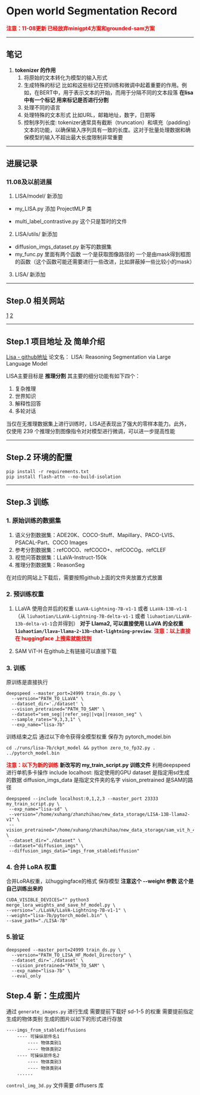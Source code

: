 # Open world Segmentation Record


<span style="color: red;font-weight: bold;">
  注意：11-08更新 已经放弃minigpt4方案和grounded-sam方案
</span>

***
## 笔记
1. __tokenizer 的作用__
   1. 将原始的文本转化为模型的输入形式
   2. 生成特殊的标记 比如<CLS>和<SEP>这些标记在预训练和微调中起着重要的作用。例如，在BERT中，<CLS>用于表示文本的开始，而<SEP>用于分隔不同的文本段落 __在lisa中有一个标记<SEG> 用来标记是否进行分割__
   3. 处理不同的语言
   4. 处理特殊的文本形式 比如URL，邮箱地址，数字，日期等
   5. 控制序列长度: tokenizer通常具有截断（truncation）和填充（padding）文本的功能，以确保输入序列具有一致的长度。这对于批量处理数据和确保模型的输入不超出最大长度限制非常重要

***
## 进展记录

### 11.08及以前进展

1. LISA/model/ 新添加
  * my_LISA.py
    添加 ProjectMLP 类

  * multi_label_contrastive.py 这个只是暂时的文件 

2. LISA/utils/ 新添加
  * diffusion_imgs_dataset.py 新写的数据集
  * my_func.py 里面有两个函数 一个是获取图像路径的 一个是由mask得到框图的函数（这个函数可能还需要进行一些改进，比如屏蔽掉一些比较小的mask）

3. LISA/ 新添加
















***
## Step.0 相关网站
[1]()
[2]()



***
## Step.1 项目地址 及 简单介绍
<!-- [Grounded-sam 项目地址](https://github.com/IDEA-Research/Grounded-Segment-Anything)
[Minigpt4 项目地址](https://github.com/Vision-CAIR/MiniGPT-4)
[Minigpt5 项目地址](https://github.com/eric-ai-lab/MiniGPT-5) -->
[Lisa - github地址](https://github.com/dvlab-research/LISA)
论文名： LISA: Reasoning Segmentation via Large Language Model

LISA主要目标是 **推理分割** 其主要的细分功能有如下四个：
1. 复杂推理
2. 世界知识
3. 解释性回答
4. 多轮对话
 
当仅在无推理数据集上进行训练时，LISA还表现出了强大的零样本能力。此外，仅使用 239 个推理分割图像指令对对模型进行微调，可以进一步提高性能

***
## Step.2 环境的配置

```shell
pip install -r requirements.txt
pip install flash-attn --no-build-isolation
```


***
## Step.3 训练

### 1. 原始训练的数据集
  1. 语义分割数据集：ADE20K、COCO-Stuff、Mapillary、PACO-LVIS、PSACAL-Part、COCO Images
  2. 参考分割数据集：refCOCO、refCOCO+、refCOCOg、refCLEF
  3. 视觉问答数据集：LLaVA-Instruct-150k
  4. 推理分割数据集：ReasonSeg

在对应的网站上下载后，需要按照github上面的文件夹放置方式放置

### 2. 预训练权重
  1. LLaVA
    使用合并后的权重 `LLaVA-Lightning-7B-v1-1` 或者 `LLaVA-13B-v1-1` 
    （从 `liuhaotian/LLaVA-Lightning-7B-delta-v1-1` 或者 `liuhaotian/LLaVA-13b-delta-v1-1`合并得到）
    **对于 Llama2, 可以直接使用 LLaVA 的全权重  `liuhaotian/llava-llama-2-13b-chat-lightning-preview`**.
    <span style="color: red;font-weight: bold;">注意：以上直接在 huggingface 上搜索就能找到</span>
    
  2. SAM ViT-H 
    在github上有链接可以直接下载

### 3. 训练

原训练是直接执行
```shell
deepspeed --master_port=24999 train_ds.py \
  --version="PATH_TO_LLaVA" \
  --dataset_dir='./dataset' \
  --vision_pretrained="PATH_TO_SAM" \
  --dataset="sem_seg||refer_seg||vqa||reason_seg" \
  --sample_rates="9,3,3,1" \
  --exp_name="lisa-7b"
```
训练结束之后 通过以下命令获得全模型权重 保存为 pytorch_model.bin

```shell
cd ./runs/lisa-7b/ckpt_model && python zero_to_fp32.py . ../pytorch_model.bin
```

<span style="color: red;font-weight: bold;">注意：以下为新的训练</span>
**新改写的 my_train_script.py 训练文件**
利用deepspeed进行单机多卡操作 include localhost: 指定使用的GPU
dataset 是指定用sd生成的数据
diffusion_imgs_data 是指定文件夹的名字
vision_pretrained 是SAM的路径

```shell
deepspeed --include localhost:0,1,2,3 --master_port 23333 my_train_script.py \
 --exp_name="lisa-sd" \
 --version="/home/xuhang/zhanzhihao/new_data_storage/LISA-13B-llama2-v1" \
 --vision_pretrained="/home/xuhang/zhanzhihao/new_data_storage/sam_vit_h_4b8939.pth" \
 --dataset_dir="./dataset" \
 --dataset="diffusion_imgs" \
 --diffusion_imgs_data="imgs_from_stablediffusion"
```



### 4. 合并 LoRA 权重
合并LoRA权重，以huggingface的格式 保存模型
**注意这个 --weight 参数  这个是自己训练出来的**

```shell
CUDA_VISIBLE_DEVICES="" python3 merge_lora_weights_and_save_hf_model.py \
--version="./LLaVA/LLaVA-Lightning-7B-v1-1" \
--weight="lisa-7b/pytorch_model.bin" \
--save_path="./LISA-7B"
```


### 5.验证
```shell
deepspeed --master_port=24999 train_ds.py \
  --version="PATH_TO_LISA_HF_Model_Directory" \
  --dataset_dir='./dataset' \
  --vision_pretrained="PATH_TO_SAM" \
  --exp_name="lisa-7b" \
  --eval_only
```

## Step.4 新：生成图片
通过 `generate_images.py` 进行生成 需要提前下载好 sd-1-5 的权重
需要提前指定生成的物体类别
生成的图片以如下的形式进行存放
```
----imgs_from_stablediffusions
    ---- 可操纵部件名1
        ---- 物体类别1
        ---- 物体类别2
    ---- 可操纵部件名2
        ---- 物体类别3
        ---- 物体类别4
    ......
```
`control_img_3d.py` 文件需要 diffusers 库



<!-- ***
## Step.2 然后分别进行环境的配置和模型参数的下载

### 1. Grounded-Segment-Anything

__下面进行安装是不用docker的，以后可能还得看一下docker的使用__
需要按照上面的指示设置好环境变量  可以使用`echo $CUDA_HOME`命令来查看环境变量是否已经存在

```shell
export AM_I_DOCKER=False
export BUILD_WITH_CUDA=True

# 一般cuda放的位置都在 /usr/local/  里面
export CUDA_HOME=/path/to/cuda-11.3/
```



然后进行相关包的安装
注：-e表示安装包的可编辑模式，在修改包的源代码后，无需重新安装包即可反应更改

```shell
cd ./Grounded-Segment-Anything
python -m pip install -e segment_anything
python -m pip install -e GroundingDINO
```

为了使用 groundedsam 我们需要下载预训练的模型 
确保在Grounded-Segment-Anything目录下执行下面代码

```shell
wget https://dl.fbaipublicfiles.com/segment_anything/sam_vit_h_4b8939.pth
wget https://github.com/IDEA-Research/GroundingDINO/releases/download/v0.1.0-alpha/groundingdino_swint_ogc.pth
```
<font color=red>项目中有使用SAM-HQ的，但是这里暂时没有考虑使用，具体用法参见项目说明文档</font>


__这里具体有两个版本的demo代码：__
* <font color=blue>grounded_sam_demo.py</font> 这个通过命令行进行参数的输入
* <font color=blue>grounded_sam_simple_demo.py</font> 这个具体的参数定义在代码里面需要自己进行修改

__可以直接在当前目录下面使用`python grounded_sam_simple_demo.py`进行简单的测试__

下面是使用 __第一个代码__ 进行推理的示例输入样式  __一般不建议使用__
```shell
export CUDA_VISIBLE_DEVICES=0
python grounded_sam_demo.py \
  --config GroundingDINO/groundingdino/config/GroundingDINO_SwinT_OGC.py \
  --grounded_checkpoint groundingdino_swint_ogc.pth \
  --sam_checkpoint sam_vit_h_4b8939.pth \
  --input_image assets/demo1.jpg \
  --output_dir "outputs" \
  --box_threshold 0.3 \
  --text_threshold 0.25 \
  --text_prompt "bear" \
  --device "cuda"
```

### 2. MiniGPT4

这个项目比较特殊，使用的是 environment.yml 进行环境的创建 这个文件存储的是类似字典格式

目前有两个方法解决：
1. 不断运行根据报错直接pip install 安装
2. 另外一个就是重新写 requirements.txt 文件保存 然后再安装

不过有一点需要注意的是，这里不需要对minigpt4进行pip安装，此外，原来的demo会使用gradio包进行网页可视化的操作（目前可以暂时不考虑使用这个）


#### 下面是要准备minigpt4的权重
   1. __新的__
     <span style="font-size: 17px; color: red;font-weight: bold;">对于llm的权重</span> 
     minigpt4这边提供了三个版本 其中 __llama 2 chat 7b__ 的权重需要提交申请才能下载
     目前服务器里面只有 __llama 2 chat 13b__ 的模型
     __可以考虑先下载 Vicuna v0 两个参数版本的进行实验__ 
     llama 权重路径在`/minigpt4/configs/models/`里面 
     寻找到对应yaml文件里面的 `llama_model: "/path/to/llama2/weight"`进行修改
     <span style="font-size: 17px; color: red;font-weight: bold;">对于minigpt4的权重(微调对齐)</span>
     在github上面下载好，
     然后在 `eval_configs/minigpt4_eval.yaml `里面对应的`model:ckpt: '/path/to/checkpoint/'`进行修改



   2. __旧的（暂时不需要看）__   -->
    
<!-- 
      在minigpt4项目中有一个PrepareVicuna.md文件介绍 这里将其在重复描述一下
      首先要到huggingface上下载delta权重 https://huggingface.co/lmsys/vicuna-13b-delta-v0

      然后需要申请原始权重 并转换成huggingface格式 https://huggingface.co/docs/transformers/main/model_doc/llama

      然后根据 PrepareVicuna.md 里面的指示将delta权重和原始权重合并成最终的权重

      __Vicuna 权重路径__

      在minigpt4/configs/models/minigpt4.yaml 中第16行 修改 llama_model

      __下载对应的 minigpt4 的 ckpt 并修改路径__

      在 eval_configs/minigpt4_eval.yaml 中进行修改 
-->



<!-- ### 3. LISA

lisa的准备比较简单，直接使用原来的环境就行了，主要是权重需要提前下载好
运行的时候报什么错就 pip 安装就行





***
## Step.3 修改
可以删除 Grounded-Segment-Anything 里面一些多余的文件夹
（一般都是其他的一些拓展工作，这里不需要使用）

注：minigpt4有新的版本修改
#### 0. 将 minigpt4 文件夹 和 prompts 还有 eval_configs 文件夹复制到Grounded那边

#### 1. 修改 grounded_sam_simple_demo.py 和 minigpt4 中的 minigpt4_demo.py 并在写在 my_sam_gpt.py 内

目前初步工作已经完成，具体需要得到llm模型的权重才能debug 
需要看一下llm模型能否正常创建，以及能否正常地输出待分割物体的类别




***
## Step.4 目前需要注意的问题

**由于minigpt4和grounded-sam中使用的包不太相同，而我们选择用ground-sam作为基础环境，额外需要安装minigpt4需要的包**

以下的包需要额外进行 pip install 
omegaconf
pandas 
iopath
webdataset
decord
peft （这个刚开始安装的时候略微有点问题，后面好像就可以了，貌似需要安装的东西挺多）这个貌似是minigpt4用来微调模型参数的，是最近才添加上去的

gradio（去掉）这个安装起来特别地慢 最好不要安装 在最后考虑要进行网页可视化的时候在弄


***
## Step.5 坑

.... -->